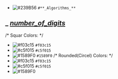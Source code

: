 - ![#239B56](https://via.placeholder.com/15/239B56/239B56.png) `#**_Algorithms_**`
## _ [*number_of_digits*]()


/* Squar Colors: */
- ![#f03c15](https://via.placeholder.com/15/f03c15/f03c15.png) `#f03c15`
- ![#c5f015](https://via.placeholder.com/15/c5f015/c5f015.png) `#c5f015`
- ![#1589F0](https://via.placeholder.com/15/1589F0/1589F0.png) `#1589F0`
/* Rounded(Circel) Colors: */
- ![#f03c15](![square-16](https://github.com/yasinnorozzadeh/python-course2/assets/88095232/f732a580-2e11-47d3-a475-c0343ac35038)) `#f03c15`
- ![#c5f015](https://www.iconsdb.com/icons/download/color/c5f015/circle-16.png) `#c5f015`
- ![#1589F0](https://www.iconsdb.com/icons/download/color/1589F0/circle-16.png)
